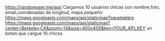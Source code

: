 https://randomuser.me/api/
Cargamos 10 usuarios chicas con nombre,foto, email,coordenadas de longitud, mapa pequeño
https://maps.googleapis.com/maps/api/staticmap?parameters
https://maps.googleapis.com/maps/api/staticmap?center=Berkeley,CA&zoom=14&size=400x400&key=YOUR_API_KEY
un boton que cargue 10 chicos
